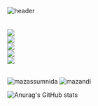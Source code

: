 ![header](https://capsule-render.vercel.app/api?type=Cylinder&color=gradient&height=100&section=header&text=HELLO&fontSize=60)
<br/><br/><br/>
<img src="https://img.shields.io/badge/React-61DAFB?style=for-the-badge&logo=React&logoColor=white"/><br/>
<img src="https://img.shields.io/badge/c++-00599C?style=for-the-badge&logo=c%2B%2B&logoColor=black"><br/>
<img src="https://img.shields.io/badge/NODE.JS-339933?style=for-the-badge&logo=node.js&logoColor=green"><br/>
<img src="https://img.shields.io/badge/TypeScript-3178C6?style=for-the-badge&logo=typescript&logoColor=white"/><br/>
<img src="https://img.shields.io/badge/Rust-000000?style=for-the-badge&logo=rust&logoColor=white"/><br/><br/>



![mazassumnida](http://mazassumnida.wtf/api/v2/generate_badge?boj=karma2)
![mazandi](http://mazandi.herokuapp.com/api?handle=karma2&theme=dark)


![Anurag's GitHub stats](https://github-readme-stats.vercel.app/api?username=karma244&hide=contribs,prs)
